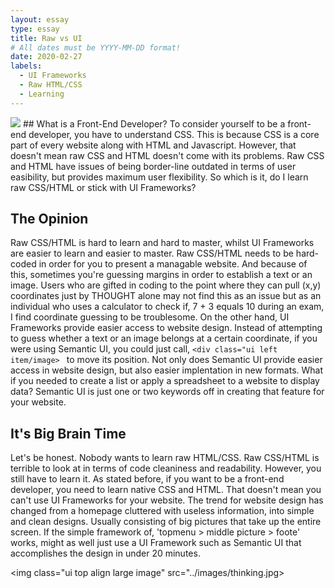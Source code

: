 ```yaml
---
layout: essay
type: essay
title: Raw vs UI
# All dates must be YYYY-MM-DD format!
date: 2020-02-27
labels:
  - UI Frameworks
  - Raw HTML/CSS
  - Learning
---
```


<img class="ui top aligned large image" src="https://customerthink.com/wp-content/uploads/front-end-developer-1.png">
## What is a Front-End Developer?
To consider yourself to be a front-end developer, you have to understand CSS. This is because CSS is a core part of every website along with HTML and Javascript. However, that doesn't mean raw CSS and HTML doesn't come with its problems. Raw CSS and HTML have issues of being border-line outdated in terms of user easibility, but provides maximum user flexibility.
So which is it, do I learn raw CSS/HTML or stick with UI Frameworks?

## The Opinion
Raw CSS/HTML is hard to learn and hard to master, whilst UI Frameworks are easier to learn and easier to master. Raw CSS/HTML needs to be hard-coded in order for you to present a managable website. And because of this, sometimes you're guessing margins in order to establish a text or an image. Users who are gifted in coding to the point where they can pull (x,y) coordinates just by THOUGHT alone may not find this as an issue but as an individual who uses a calculator to check if, 7 + 3 equals 10 during an exam, I find coordinate guessing to be troublesome. On the other hand, UI Frameworks provide easier access to website design. Instead of attempting to guess whether a text or an image belongs at a certain coordinate, if you were using Semantic UI, you could just call, ```<div class="ui left item/image> ``` to move its position. Not only does Semantic UI provide easier access in website design, but also easier implentation in new formats. What if you needed to create a list or apply a spreadsheet to a website to display data? Semantic UI is just one or two keywords off in creating that feature for your website. 

## It's Big Brain Time
Let's be honest. Nobody wants to learn raw HTML/CSS. Raw CSS/HTML is terrible to look at in terms of code cleaniness and readability. However, you still have to learn it. As stated before, if you want to be a front-end developer, you need to learn native CSS and HTML. That doesn't mean you can't use UI Frameworks for your website. The trend for website design has changed from a homepage cluttered with useless information, into simple and clean designs. Usually consisting of big pictures that take up the entire screen. If the simple framework of, 'topmenu > middle picture > foote' works, might as well just use a UI Framework such as Semantic UI that accomplishes the design in under 20 minutes.  


<img class="ui top align large image" src="../images/thinking.jpg>
